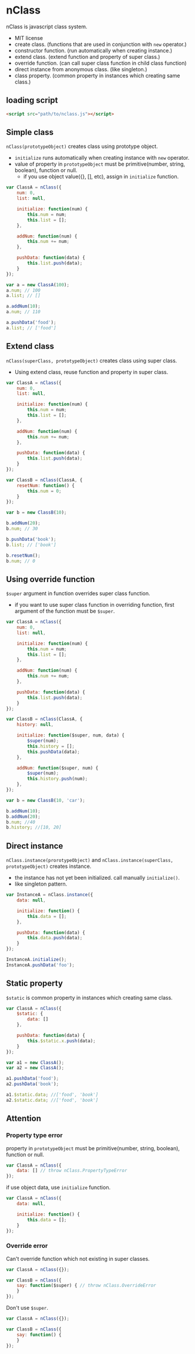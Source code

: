 # nClass
nClass is javascript class system.

- MIT license
- create class. (functions that are used in conjunction with `new` operator.)
- constructor function. (run automatically when creating instance.)
- extend class. (extend function and property of super class.)
- override function. (can call super class function in child class function)
- direct instance from anonymous class. (like singleton.)
- class property. (common property in instances which creating same class.)

## loading script
```html
<script src="path/to/nclass.js"></script>
```

## Simple class
`nClass(prototypeObject)` creates class using prototype object.

- `initialize` runs automatically when creating instance with `new` operator.
- value of property in `prototypeObject` must be primitive(number, string, boolean), function or null.
    - if you use object value({}, [], etc), assign in `initialize` function.

```javascript
var ClassA = nClass({
    num: 0,
    list: null,

    initialize: function(num) {
        this.num = num;
        this.list = [];
    },

    addNum: function(num) {
        this.num += num;
    },

    pushData: function(data) {
        this.list.push(data);
    }
});

var a = new ClassA(100);
a.num; // 100
a.list; // []

a.addNum(10);
a.num; // 110

a.pushData('food');
a.list; // ['food']
```

## Extend class
`nClass(superClass, prototypeObject)` creates class using super class.

- Using extend class, reuse function and property in super class.

```javascript
var ClassA = nClass({
    num: 0,
    list: null,

    initialize: function(num) {
        this.num = num;
        this.list = [];
    },

    addNum: function(num) {
        this.num += num;
    },

    pushData: function(data) {
        this.list.push(data);
    }
});

var ClassB = nClass(ClassA, {
    resetNum: function() {
        this.num = 0;
    }
});

var b = new ClassB(10);

b.addNum(20);
b.num; // 30

b.pushData('book');
b.list; // ['book']

b.resetNum();
b.num; // 0
```

## Using override function
`$super` argument in function overrides super class function.

- if you want to use super class function in overriding function, first argument of the function must be `$super`.

```javascript
var ClassA = nClass({
    num: 0,
    list: null,

    initialize: function(num) {
        this.num = num;
        this.list = [];
    },

    addNum: function(num) {
        this.num += num;
    },

    pushData: function(data) {
        this.list.push(data);
    }
});

var ClassB = nClass(ClassA, {
    history: null,

    initialize: function($super, num, data) {
        $super(num);
        this.history = [];
        this.pushData(data);
    },

    addNum: function($super, num) {
        $super(num);
        this.history.push(num);
    },
});

var b = new ClassB(10, 'car');

b.addNum(10);
b.addNum(20);
b.num; //40
b.history; //[10, 20]
```

## Direct instance
`nClass.instance(prorotypeObject)` and `nClass.instance(superClass, prototypeObject)` creates instance.

- the instance has not yet been initialized. call manually `initialize()`.
- like singleton pattern.

```javascript
var InstanceA = nClass.instance({
    data: null,

    initialize: function() {
        this.data = [];
    },

    pushData: function(data) {
        this.data.push(data);
    }
});

InstanceA.initialize();
InstanceA.pushData('foo');
```

## Static property
`$static` is common property in instances which creating same class.

```javascript
var ClassA = nClass({
    $static: {
        data: []
    },

    pushData: function(data) {
        this.$static.x.push(data);
    }
});

var a1 = new ClassA();
var a2 = new ClassA();

a1.pushData('food');
a2.pushData('book');

a1.$static.data; //['food', 'book']
a2.$static.data; //['food', 'book']
```

## Attention
### Property type error
property in `prototypeObject` must be primitive(number, string, boolean), function or null.

```javascript
var ClassA = nClass({
    data: [] // throw nClass.PropertyTypeError
});
```

if use object data, use `initialize` function.

```javascript
var ClassA = nClass({
    data: null,

    initialize: function() {
        this.data = [];
    }
});
```

### Override error
Can't override function which not existing in super classes.

```javascript
var ClassA = nClass({});

var ClassB = nClass({
    say: function($super) { // throw nClass.OverrideError
    }
});
```

Don't use `$super`.
```javascript
var ClassA = nClass({});

var ClassB = nClass({
    say: function() {
    }
});
```
